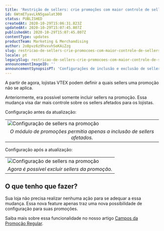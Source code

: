 ```yaml
---
title: 'Restrição de sellers: crie promoções com maior controle de sellers afetados'
id: 6WtmETyavLkN5gaalat300
status: PUBLISHED
createdAt: 2020-10-29T15:06:31.823Z
updatedAt: 2020-10-29T15:07:45.807Z
publishedAt: 2020-10-29T15:07:45.807Z
contentType: updates
productTeam: Marketing & Merchandising
author: 2o8pvz6z9hvxvhSoKAiZzg
slug: restricao-de-sellers-crie-promocoes-com-maior-controle-de-sellers-afetados
locale: pt
legacySlug: restricao-de-sellers-crie-promocoes-com-maior-controle-de-sellers-afetados
announcementImageID: ''
announcementSynopsisPT: 'Configurações de inclusão e exclusão de sellers em promoções'
---
```


A partir de agora, lojistas VTEX podem definir a quais sellers uma promoção não se aplica. 

Anteriormente, era possível somente incluir sellers na promoção. Essa mudança visa dar mais controle sobre os sellers afetados para os lojistas.

Configuração antes da atualização:

<table width="100%">
  <tr>
    <td>
      <img
           src="https://images.ctfassets.net/alneenqid6w5/6qb2C2KjQgKayaqiM2USGL/ed89629aff64aa8256b0e7c77fa8ed76/seller-promo-PT.png" style= "display: block; margin-left: auto; margin-right: auto;" alt = "Configuração de sellers na promoção">
    </td>
  </tr>
  <tr>
    <td style="text-align: center;">
      <em>
        O módulo de promoções permitia apenas a inclusão de sellers afetados.
      </em>
    </td>
  </tr>
</table>

Configuração após a atualização:

<table width="100%">
  <tr>
    <td>
      <img
           src="https://images.ctfassets.net/alneenqid6w5/5hJ6CCeGeJdJtDUrsVcc8h/c8025981576d0941aed65edc10975e4e/seller-promo-PT2.png" style= "display: block; margin-left: auto; margin-right: auto;" alt = "Configuração de sellers na promoção">
    </td>
  </tr>
  <tr>
    <td style="text-align: center;">
      <em>
        Agora é possível excluir sellers da promoção.
      </em>
    </td>
  </tr>
</table>

## O que tenho que fazer?

Sua loja não precisa realizar nenhuma ação para se adequar a essa mudança. Essa nova feature apenas traz uma nova possibilidade de configuração para suas promoções.

Saiba mais sobre essa funcionalidade no nosso artigo [Campos da Promoção Regular](https://help.vtex.com/pt/tutorial/promocao-regular--tutorials_327). 
